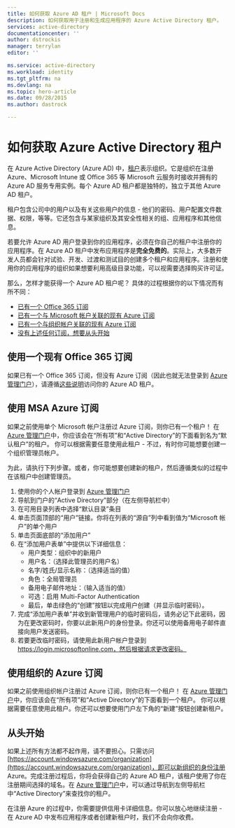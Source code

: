 ```yaml
---
title: 如何获取 Azure AD 租户 | Microsoft Docs
description: 如何获取用于注册和生成应用程序的 Azure Active Directory 租户。
services: active-directory
documentationcenter: ''
author: dstrockis
manager: terrylan
editor: ''

ms.service: active-directory
ms.workload: identity
ms.tgt_pltfrm: na
ms.devlang: na
ms.topic: hero-article
ms.date: 09/28/2015
ms.author: dastrock

---
```

# 如何获取 Azure Active Directory 租户
在 Azure Active Directory (Azure AD) 中，[租户](https://msdn.microsoft.com/library/azure/jj573650.aspx#BKMK_WhatIsAnAzureADTenant)表示组织。它是组织在注册 Azure、Microsoft Intune 或 Office 365 等 Microsoft 云服务时接收并拥有的 Azure AD 服务专用实例。每个 Azure AD 租户都是独特的，独立于其他 Azure AD 租户。

租户包含公司中的用户以及有关这些用户的信息 - 他们的密码、用户配置文件数据、权限，等等。它还包含与某家组织及其安全性相关的组、应用程序和其他信息。

若要允许 Azure AD 用户登录到你的应用程序，必须在你自己的租户中注册你的应用程序。在 Azure AD 租户中发布应用程序是**完全免费的**。实际上，大多数开发人员都会针对试验、开发、过渡和测试目的创建多个租户和应用程序。注册和使用你的应用程序的组织如果想要利用高级目录功能，可以视需要选择购买许可证。

那么，怎样才能获得一个 Azure AD 租户呢？ 具体的过程根据你的以下情况而有所不同：

* [已有一个 Office 365 订阅](#use-an-existing-office-365-subscription)
* [已有一个与 Microsoft 帐户关联的现有 Azure 订阅](#use-an-msa-azure-subscription)
* [已有一个与组织帐户关联的现有 Azure 订阅](#use-an-organizational-azure-subscription)
* [没有上述任何订阅，想要从头开始](#start-from-scratch)

## 使用一个现有 Office 365 订阅
如果已有一个 Office 365 订阅，但没有 Azure 订阅（因此也就无法登录到 [Azure 管理门户](https://manage.windowsazure.com)），请遵循[这些说明](https://technet.microsoft.com/library/dn832618.aspx)访问你的 Azure AD 租户。

## 使用 MSA Azure 订阅
如果之前使用单个 Microsoft 帐户注册过 Azure 订阅，则你已有一个租户！ 在 [Azure 管理门户](https://manage.windowsazure.com)中，你应该会在“所有项”和“Active Directory”的下面看到名为“默认租户”的租户。 你可以根据需要任意使用此租户 - 不过，有时你可能想要创建一个组织管理员帐户。

为此，请执行下列步骤。或者，你可能想要创建新的租户，然后遵循类似的过程中在该租户中创建管理员。

1. 使用你的个人帐户登录到 [Azure 管理门户](https://manage.windowsazure.com)
2. 导航到门户的“Active Directory”部分（在左侧导航栏中）
3. 在可用目录列表中选择“默认目录”条目
4. 单击页面顶部的“用户”链接。你将在列表的“源自”列中看到值为“Microsoft 帐户”的单个用户
5. 单击页面底部的“添加用户”
6. 在“添加用户表单”中提供以下详细信息：
   * 用户类型：组织中的新用户
   * 用户名：（选择此管理员的用户名）
   * 名字/姓氏/显示名称：（选择适当的值）
   * 角色：全局管理员
   * 备用电子邮件地址：（输入适当的值）
   * 可选：启用 Multi-Factor Authentication
   * 最后，单击绿色的“创建”按钮以完成用户创建（并显示临时密码）。
7. 完成“添加用户表单”并收到新管理用户的临时密码后，请务必记下此密码，因为在更改密码时，你要以此新用户的身份登录。你还可以使用备用电子邮件直接向用户发送密码。
8. 若要更改临时密码，请使用此新用户帐户登录到 https://login.microsoftonline.com，然后根据请求更改密码。

## 使用组织的 Azure 订阅
如果之前使用组织帐户注册过 Azure 订阅，则你已有一个租户！ 在 [Azure 管理门户](https://manage.windowsazure.com)中，你应该会在“所有项”和“Active Directory”的下面看到一个租户。 你可以根据需要任意使用此租户。你还可以想要使用门户左下角的“新建”按钮创建新租户。

## 从头开始
如果上述所有方法都不起作用，请不要担心。只需访问 [https://account.windowsazure.com/organization](https://account.windowsazure.com/organization)，即可以新组织的身份注册 Azure。完成注册过程后，你将会获得自己的 Azure AD 租户，该租户使用了你在注册期间选择的域名。在 [Azure 管理门户](https://manage.windowsazure.com)中，可以通过导航到左侧导航栏中“Active Directory”来查找你的租户。

在注册 Azure 的过程中，你需要提供信用卡详细信息。你可以放心地继续注册 - 在 Azure AD 中发布应用程序或者创建新租户时，我们不会向你收费。

<!---HONumber=AcomDC_0921_2016-->